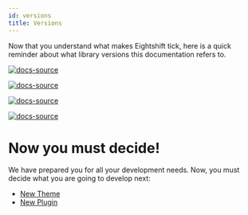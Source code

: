 ```yaml
---
id: versions
title: Versions
---
```


Now that you understand what makes Eightshift tick, here is a quick reminder about what library versions this documentation refers to.

[![docs-source](https://img.shields.io/badge/version--5.0.0-eigthshift--boilerplate-red?style=for-the-badge&logo=)](https://github.com/infinum/eightshift-boilerplate)

[![docs-source](https://img.shields.io/badge/version--1.0.0-eigthshift--boilerplate--plugin-important?style=for-the-badge&logo=)](https://github.com/infinum/eightshift-boilerplate)

[![docs-source](https://img.shields.io/badge/version--3.0.0-eigthshift--libs-blue?style=for-the-badge&logo=)](https://github.com/infinum/eightshift-libs)

[![docs-source](https://img.shields.io/badge/version--4.0.0-eigthshift--frontend--libs-yellow?style=for-the-badge&logo=)](https://github.com/infinum/eightshift-frontend-libs)

# Now you must decide!

We have prepared you for all your development needs. Now, you must decide what you are going to develop next:
* [New Theme](theme)
* [New Plugin](plugin)

<div class="legacy-badge legacy-badge--v5"></div>
